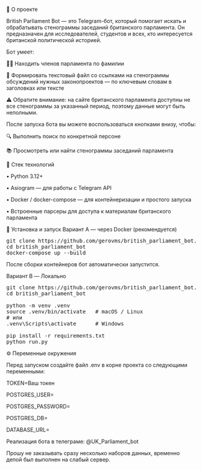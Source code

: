 📌 О проекте

British Parliament Bot — это Telegram-бот, который помогает искать и обрабатывать стенограммы заседаний британского парламента.
Он предназначен для исследователей, студентов и всех, кто интересуется британской политической историей.

Бот умеет:

🧑‍💼 Находить членов парламента по фамилии

📄 Формировать текстовый файл со ссылками на стенограммы обсуждений нужных законопроектов — по ключевым словам в заголовках или тексте

⚠️ Обратите внимание: на сайте британского парламента доступны не все стенограммы за указанный период, поэтому данные могут быть неполными.

После запуска бота вы можете воспользоваться кнопками внизу, чтобы:

🔍 Выполнить поиск по конкретной персоне

📚 Просмотреть или найти стенограммы заседаний парламента

🧰 Стек технологий

• Python 3.12+

• Asiogram
 — для работы с Telegram API

• Docker / docker-compose — для контейнеризации и простого запуска

• Встроенные парсеры для доступа к материалам британского парламента

🚀 Установка и запуск
Вариант A — через Docker (рекомендуется)
<pre markdown>
git clone https://github.com/gerovms/british_parliament_bot.git
cd british_parliament_bot
docker-compose up --build
</pre>

После сборки контейнеров бот автоматически запустится.

Вариант B — Локально

<pre markdown>
git clone https://github.com/gerovms/british_parliament_bot.git
cd british_parliament_bot

python -m venv .venv
source .venv/bin/activate   # macOS / Linux
# или
.venv\Scripts\activate      # Windows

pip install -r requirements.txt
python run.py
</pre>

⚙️ Переменные окружения

Перед запуском создайте файл .env в корне проекта со следующими переменными:

TOKEN=Ваш токен

POSTGRES_USER=

POSTGRES_PASSWORD=

POSTGRES_DB=

DATABASE_URL=

Реализация бота в телеграме: @UK_Parliament_bot

Прошу не заказывать сразу несколько наборов данных, временно депой был выполнен на слабый сервер.
